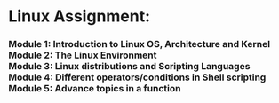 # Linux Assignment:

<h3>
  Module 1: Introduction to Linux OS, Architecture and Kernel <br>
  Module 2: The Linux Environment <br>
  Module 3: Linux distributions and Scripting Languages <br>
  Module 4: Different operators/conditions in Shell scripting <br>
  Module 5: Advance topics in a function
</h3>
